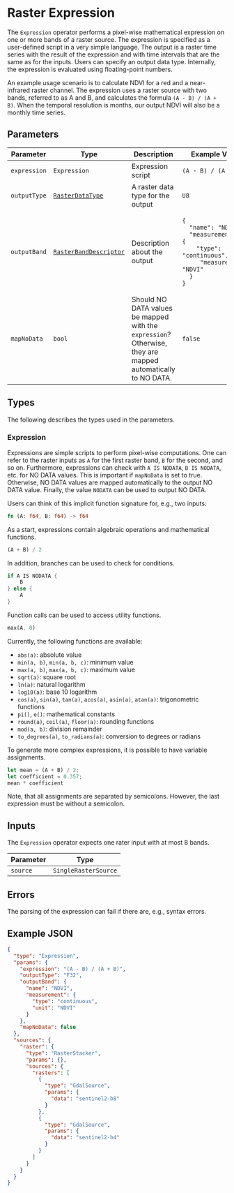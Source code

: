 # Raster Expression

The `Expression` operator performs a pixel-wise mathematical expression on one or more bands of a raster source.
The expression is specified as a user-defined script in a very simple language.
The output is a raster time series with the result of the expression and with time intervals that are the same as for the inputs.
Users can specify an output data type.
Internally, the expression is evaluated using floating-point numbers.

An example usage scenario is to calculate NDVI for a red and a near-infrared raster channel.
The expression uses a raster source with two bands, referred to as A and B, and calculates the formula `(A - B) / (A + B)`.
When the temporal resolution is months, our output NDVI will also be a monthly time series.

## Parameters

| Parameter    | Type                                                         | Description                                                                                                 | Example Value                                                                                                                                                                                                         |
| ------------ | ------------------------------------------------------------ | ----------------------------------------------------------------------------------------------------------- | --------------------------------------------------------------------------------------------------------------------------------------------------------------------------------------------------------------------- |
| `expression` | `Expression`                                                 | Expression script                                                                                           | <pre><code>(A - B) / (A + B)</code></pre>                                                                                                                                                                             |
| `outputType` | [`RasterDataType`](/datatypes/rasterdatatype.md)             | A raster data type for the output                                                                           | <pre><code>U8</code></pre>                                                                                                                                                                                            |
| `outputBand` | [`RasterBandDescriptor`](/datatypes/rasterbanddescriptor.md) | Description about the output                                                                                | <pre><code>{<br>&nbsp;&nbsp;"name": "NDVI"<br>&nbsp;&nbsp;"measurement": {<br>&nbsp;&nbsp;&nbsp;&nbsp;"type": "continuous",<br>&nbsp;&nbsp;&nbsp;&nbsp;&nbsp;"measurement": "NDVI"<br>&nbsp;&nbsp;}<br>}</code></pre> |
| `mapNoData`  | `bool`                                                       | Should NO DATA values be mapped with the `expression`? Otherwise, they are mapped automatically to NO DATA. | <pre><code>false</code></pre>                                                                                                                                                                                         |

## Types

The following describes the types used in the parameters.

### Expression

Expressions are simple scripts to perform pixel-wise computations.
One can refer to the raster inputs as `A` for the first raster band, `B` for the second, and so on.
Furthermore, expressions can check with `A IS NODATA`, `B IS NODATA`, etc. for NO DATA values.
This is important if `mapNoData` is set to true.
Otherwise, NO DATA values are mapped automatically to the output NO DATA value.
Finally, the value `NODATA` can be used to output NO DATA.

Users can think of this implicit function signature for, e.g., two inputs:

```Rust
fn (A: f64, B: f64) -> f64
```

As a start, expressions contain algebraic operations and mathematical functions.

```Rust
(A + B) / 2
```

In addition, branches can be used to check for conditions.

```Rust
if A IS NODATA {
    B
} else {
    A
}
```

Function calls can be used to access utility functions.

```Rust
max(A, 0)
```

Currently, the following functions are available:

- `abs(a)`: absolute value
- `min(a, b)`, `min(a, b, c)`: minimum value
- `max(a, b)`, `max(a, b, c)`: maximum value
- `sqrt(a)`: square root
- `ln(a)`: natural logarithm
- `log10(a)`: base 10 logarithm
- `cos(a)`, `sin(a)`, `tan(a)`, `acos(a)`, `asin(a)`, `atan(a)`: trigonometric functions
- `pi()`, `e()`: mathematical constants
- `round(a)`, `ceil(a)`, `floor(a)`: rounding functions
- `mod(a, b)`: division remainder
- `to_degrees(a)`, `to_radians(a)`: conversion to degrees or radians

To generate more complex expressions, it is possible to have variable assignments.

```Rust
let mean = (A + B) / 2;
let coefficient = 0.357;
mean * coefficient
```

Note, that all assignments are separated by semicolons.
However, the last expression must be without a semicolon.

## Inputs

The `Expression` operator expects one rater input with at most 8 bands.

| Parameter | Type                 |
| --------- | -------------------- |
| `source`  | `SingleRasterSource` |

## Errors

The parsing of the expression can fail if there are, e.g., syntax errors.

## Example JSON

```json
{
  "type": "Expression",
  "params": {
    "expression": "(A - B) / (A + B)",
    "outputType": "F32",
    "outputBand": {
      "name": "NDVI",
      "measurement": {
        "type": "continuous",
        "unit": "NDVI"
      }
    },
    "mapNoData": false
  },
  "sources": {
    "raster": {
      "type": "RasterStacker",
      "params": {},
      "sources": {
        "rasters": [
          {
            "type": "GdalSource",
            "params": {
              "data": "sentinel2-b8"
            }
          },
          {
            "type": "GdalSource",
            "params": {
              "data": "sentinel2-b4"
            }
          }
        ]
      }
    }
  }
}
```
